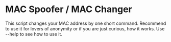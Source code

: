 # MAC Spoofer / MAC Changer

This script changes your MAC address by one short command. Recommend to use it for lovers of anonymity or if you are just curious, how it works.
Use --help to see how to use it.
